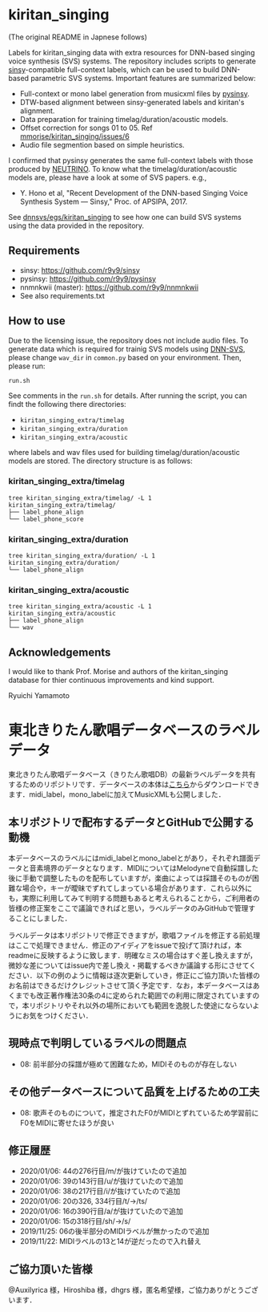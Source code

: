 # kiritan_singing

(The original README in Japnese follows)

Labels for kiritan_singing data with extra resources for DNN-based singing voice synthesis (SVS) systems. The repository includes scripts to generate [sinsy](https://github.com/r9y9/sinsy)-compatible full-context labels, which can be used to build DNN-based parametric SVS systems. Important features are summarized below:

- Full-context or mono label generation from musicxml files by [pysinsy](https://github.com/r9y9/pysinsy).
- DTW-based alignment between sinsy-generated labels and kiritan's alignment.
- Data preparation for training timelag/duration/acoustic models.
- Offset correction for songs 01 to 05. Ref [mmorise/kiritan_singing/issues/6](https://github.com/mmorise/kiritan_singing/issues/6)
- Audio file segmention based on simple heuristics.

I confirmed that pysinsy generates the same full-context labels with those produced by [NEUTRINO](https://n3utrino.work/). To know what the timelag/duration/acoustic models are, please have a look at some of SVS papers. e.g.,

- Y. Hono et al, "Recent Development of the DNN-based Singing Voice Synthesis System — Sinsy," Proc. of APSIPA, 2017.

See [dnnsvs/egs/kiritan_singing](https://github.com/r9y9/dnnsvs/tree/master/egs/kiritan_singing) to see how one can build SVS systems using the data provided in the repository.


## Requirements

- sinsy: https://github.com/r9y9/sinsy
- pysinsy: https://github.com/r9y9/pysinsy
- nnmnkwii (master): https://github.com/r9y9/nnmnkwii
- See also requirements.txt

## How to use

Due to the licensing issue, the repository does not include audio files. To generate data which is required for trainig SVS models using [DNN-SVS](https://github.com/r9y9/dnnsvs), please change `wav_dir` in `common.py` based on your environment. Then, please run:

```
run.sh
```

See comments in the `run.sh` for details. After running the script, you can findt the following there directories:

- `kiritan_singing_extra/timelag`
- `kiritan_singing_extra/duration`
- `kiritan_singing_extra/acoustic`

where labels and wav files used for building timelag/duration/acoustic models are stored. The directory structure is as follows:

### kiritan_singing_extra/timelag

```
tree kiritan_singing_extra/timelag/ -L 1
kiritan_singing_extra/timelag/
├── label_phone_align
└── label_phone_score
```

### kiritan_singing_extra/duration

```
tree kiritan_singing_extra/duration/ -L 1
kiritan_singing_extra/duration/
└── label_phone_align
```

### kiritan_singing_extra/acoustic

```
tree kiritan_singing_extra/acoustic -L 1
kiritan_singing_extra/acoustic
├── label_phone_align
└── wav
```

## Acknowledgements

I would like to thank Prof. Morise and authors of the kiritan_singing database for thier continuous improvements and kind support.

Ryuichi Yamamoto

# 東北きりたん歌唱データベースのラベルデータ
東北きりたん歌唱データベース（きりたん歌唱DB）の最新ラベルデータを共有するためのリポジトリです．データベースの本体は[こちら](https://zunko.jp/kiridev/login.php)からダウンロードできます．midi_label，mono_labelに加えてMusicXMLも公開しました．

## 本リポジトリで配布するデータとGitHubで公開する動機
本データベースのラベルにはmidi_labelとmono_labelとがあり，それぞれ譜面データと音素境界のデータとなります．MIDIについてはMelodyneで自動採譜した後に手動で調整したものを配布していますが，楽曲によっては採譜そのものが困難な場合や，キーが曖昧でずれてしまっている場合があります．これら以外にも，実際に利用してみて判明する問題もあると考えられることから，ご利用者の皆様の修正案をここで議論できればと思い，ラベルデータのみGitHubで管理することにしました．

ラベルデータは本リポジトリで修正できますが，歌唱ファイルを修正する前処理はここで処理できません．修正のアイディアをissueで投げて頂ければ，本readmeに反映するように致します．明確なミスの場合はすぐ差し換えますが，微妙な差についてはissue内で差し換え・掲載するべきか議論する形にさせてください．以下の例のように情報は逐次更新していき，修正にご協力頂いた皆様のお名前はできるだけクレジットさせて頂く予定です．なお，本データベースはあくまでも改正著作権法30条の4に定められた範囲での利用に限定されていますので，本リポジトリやそれ以外の場所においても範囲を逸脱した使途にならないようにお気をつけください．

## 現時点で判明しているラベルの問題点
- 08: 前半部分の採譜が極めて困難なため，MIDIそのものが存在しない

## その他データベースについて品質を上げるための工夫
- 08: 歌声そのものについて，推定されたF0がMIDIとずれているため学習前にF0をMIDIに寄せたほうが良い

## 修正履歴
- 2020/01/06: 44の276行目/m/が抜けていたので追加
- 2020/01/06: 39の143行目/u/が抜けていたので追加
- 2020/01/06: 38の217行目/i/が抜けていたので追加
- 2020/01/06: 20の326, 334行目/t/->/ts/
- 2020/01/06: 16の390行目/a/が抜けていたので追加
- 2020/01/06: 15の318行目/sh/->/s/
- 2019/11/25: 06の後半部分のMIDIラベルが無かったので追加
- 2019/11/22: MIDIラベルの13と14が逆だったので入れ替え

## ご協力頂いた皆様
@Auxilyrica 様，Hiroshiba 様，dhgrs 様，匿名希望様，ご協力ありがとうございます．
